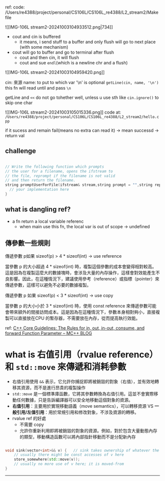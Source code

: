 
ref: 
code: /Users/re4388/project/personal/CS106L/CS106L_re4388/L2_stream2/Makefile

![[IMG-106L stream2-20241003104933512.png|734]]

- cout and cin is buffered
	- it means, i send stuff to a buffer and only flush will go to next place (with some mechanism)
- cout will go to buffer and go to terminal after flush
	- cout and then cin, it will flush
	- cout and sue `endl`(which is a newline chr and a flush)

![[IMG-106L stream2-20241003104959420.png]]

cin: 來源
name: to put to which var
'\n' is optional
`getLine(cin, name, '\n')`
this fn will read until and pass `\n`

getLine and `<<` do not go tohether well, unless u use sth like  `cin.ignore()` to skip one char

![[IMG-106L stream2-20241003105015336.png]]
code at: `/Users/re4388/project/personal/CS106L/CS106L_re4388/L2_stream2/hello.cpp`

if it sucess and remain fail(means no extra can read it) -> mean successd -> return val


## challenge
```c++

// Write the following function which prompts
// the user for a filename, opens the ifstream to
// the file, reprompt if the filename is not valid
// and then return the filename.
string promptUserForFile(ifstream& stream,string prompt = "",string reprompt = "") {
  // your implementation here
}

```

## what is dangling ref?
- a fn return a local variable referenc 
	- when main use this fn, the local var is out of scope -> undefined



## 傳參數一些規則

傳遞參數 p如果 sizeof(p) > 4 * sizeof(int)  -> use reference

當參數 p 的大小超過 4 * sizeof(int) 時，複製這個參數的成本會變得相對較高。這是因為在複製這麼大的數據塊時，會涉及大量的內存操作，這樣會對效能產生不良影響。因此，在這種情況下，建議使用參考（reference）或指標（pointer）來傳遞參數，這樣可以避免不必要的數據複製。

傳遞參數 p 如果 sizeof(p) < 3 * sizeof(int) -> use copy

當參數 p 的大小小於 3 * sizeof(int) 時，使用 const reference 來傳遞參數可能會帶來額外的間接訪問成本。這是因為在這種情況下，參數本身相對夠小，直接複製可以直接放在CPU 的暫存器，不需要放在內存，從而提高執行效能。

ref:  [C++ Core Guidelines: The Rules for in, out, in-out, consume, and forward Function Parameter – MC++ BLOG](https://www.modernescpp.com/index.php/c-core-guidelines-how-to-pass-function-parameters/)


# what is 右值引用（rvalue reference）和 `std::move` 來傳遞和消耗參數


- 右值引用使用 `&&` 表示，它允許你捕捉即將被銷毀的對象（右值），並有效地轉移其資源，而不是進行昂貴的複製操作
- `std::move` 是一個標準庫函數，它將其參數轉換為右值引用。這並不會實際移動任何數據，只是告訴編譯器可以安全地移動這個對象的資源。
- **右值引用**：主要用於實現移動語義（move semantics），可以轉移資源 VS  **一般引用/左值引用**：用於常規引用和修改對象，不涉及資源的轉移。
- rvalue ref 的好處
	- 不需要 copy
	- 允許你重新利用即將被銷毀的對象的資源。例如，對於包含大量動態內存的類型，移動構造函數可以將內部指針移動而不是分配新內存
```cpp

void sink(vector<int>&& v) {   // sink takes ownership of whatever the argument owned
    // usually there might be const accesses of v here
    store_somewhere(std::move(v));
    // usually no more use of v here; it is moved-from
}

```

---

